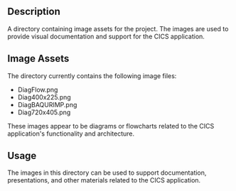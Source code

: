 ## Description

A directory containing image assets for the project. The images are used to provide visual documentation and support for the CICS application.


## Image Assets

The directory currently contains the following image files:

* DiagFlow.png
* Diag400x225.png
* DiagBAQURIMP.png
* Diag720x405.png

These images appear to be diagrams or flowcharts related to the CICS application's functionality and architecture.


## Usage

The images in this directory can be used to support documentation, presentations, and other materials related to the CICS application.



